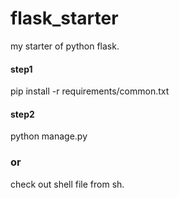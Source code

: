 # flask_starter
my starter of python flask.

#### step1
pip install -r requirements/common.txt

#### step2
python manage.py

### or
check out shell file from sh.

